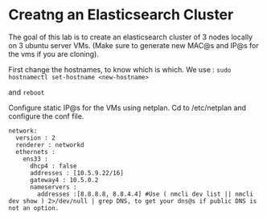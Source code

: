 # Creatng an Elasticsearch Cluster

The goal of this lab is to create an elasticsearch cluster of 3 nodes locally on 3 ubuntu server VMs. (Make sure to generate new MAC@s and IP@s for the vms if you are cloning).

First change the hostnames, to know which is which. We use :
```sudo hostnamectl set-hostname <new-hostname>```
  
and `reboot`
 
Configure static IP@s for the VMs using netplan. Cd to /etc/netplan and configure the conf file. 

```
network:
  version : 2
  renderer : networkd
  ethernets :
    ens33 : 
      dhcp4 : false
      addresses : [10.5.9.22/16]
      gateway4 : 10.5.0.2
      nameservers : 
        addresses :[8.8.8.8, 8.8.4.4] #Use ( nmcli dev list || nmcli dev show ) 2>/dev/null | grep DNS, to get your dns@s if public DNS is not an option.
```
